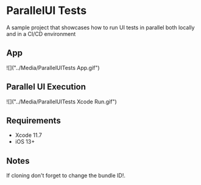 #  ParallelUI Tests

A sample project that showcases how to run UI tests in parallel both locally and in a CI/CD environment

## App

![]("../Media/ParallelUITests App.gif")

## Parallel UI Execution

![]("../Media/ParallelUITests Xcode Run.gif")

## Requirements

* Xcode 11.7
* iOS 13+

## Notes

If cloning don't forget to change the bundle ID!.

